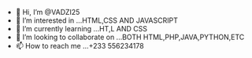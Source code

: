 - 👋 Hi, I’m @VADZI25
- 👀 I’m interested in ...HTML,CSS AND JAVASCRIPT
- 🌱 I’m currently learning ...HT,L AND CSS
- 💞️ I’m looking to collaborate on ...BOTH HTML,PHP,JAVA,PYTHON,ETC
- 📫 How to reach me ...+233 556234178

<!---
VADZI25/VADZI25 is a ✨ special ✨ repository because its `README.md` (this file) appears on your GitHub profile.
You can click the Preview link to take a look at your changes.
--->
